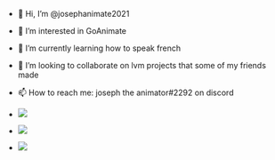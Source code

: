 - 👋 Hi, I’m @josephanimate2021
- 👀 I’m interested in GoAnimate
- 🌱 I’m currently learning how to speak french
- 💞️ I’m looking to collaborate on lvm projects that some of my friends made
- 📫 How to reach me: joseph the animator#2292 on discord

- <a href="https://github.com/josephanimate2021"><img src="https://github-readme-stats.vercel.app/api?username=josephanimate2021&count_private=true&show_icons=true&theme=dark"></a>
- <a href="https://github.com/josephanimate2021/ga"><img src="https://github-readme-stats.vercel.app/api/pin/?username=josephanimate2021&repo=ga&theme=dark&show_owner=true"></a>
- <a href="https://github.com/josephanimate2021"><img src="https://github-readme-stats.vercel.app/api/top-langs/?username=josephanimate2021&theme=dark"></a>

